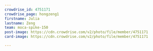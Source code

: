 ```yaml
---
crowdrise_id: 4751171
crowdrise_page: hongzeng1
firstname: Julia
lastname: Zeng
team: moca-spike-150
post-image: https://cdn.crowdrise.com/v2/photo/file/member/4751171
card-image: https://cdn.crowdrise.com/v2/photo/file/member/4751171

---
```


